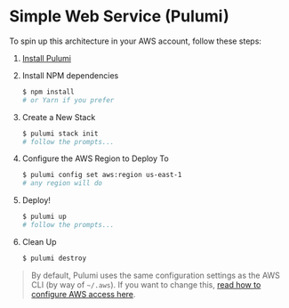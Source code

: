 # Simple Web Service (Pulumi)

To spin up this architecture in your AWS account, follow these steps:

1. [Install Pulumi](https://www.pulumi.com/docs/get-started/install/)

2. Install NPM dependencies

    ```bash
    $ npm install
    # or Yarn if you prefer
    ```

3. Create a New Stack

    ```bash
    $ pulumi stack init
    # follow the prompts...
    ```

4. Configure the AWS Region to Deploy To

    ```bash
    $ pulumi config set aws:region us-east-1
    # any region will do
    ```

5. Deploy!

    ```bash
    $ pulumi up
    # follow the prompts...
    ```

6. Clean Up

    ```bash
    $ pulumi destroy
    ```

> By default, Pulumi uses the same configuration settings as the AWS CLI (by way of `~/.aws`). If you want to
> change this, [read how to configure AWS access here](https://www.pulumi.com/docs/intro/cloud-providers/aws/setup/).
